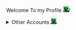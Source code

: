 Welcome To my Profile <img src="./head.png" width="16" height="16">!
<details>
<summary>Other Accounts <img src="./head.png" height="16" width="16" /></summary>

Here is icons for tags:
* <img src="./carrot.webp" height="16" width="16" /> for old accounts
* <img src="./red_beaker.webp" height="16" width="16" /> for uncommon profiles
* <img src="./green_book.webp" height="16" width="16" /> I don’t know

Accounts:
* [Scratch <img src="./red_beaker.webp" height="16" width="16" /><img src="./carrot.webp" height="16" width="16" />](https://scratch.mit.edu/users/Noah-001122/)
* [Scratch <img src="./red_beaker.webp" height="16" width="16" />](https://scratch.mit.edu/users/GamerCreeper12)
* [Penguinmod <img src="./red_beaker.webp" height="16" width="16" />](https://penguinmod.com/profile/?user=gamercreeper12)
</details>
